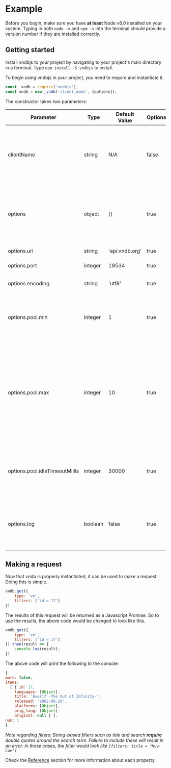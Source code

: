 # Example

Before you begin, make sure you have **at least** Node v6.0 installed on your system.  Typing in both `node -v` and `npm -v` into the terminal should provide a version number if they are installed correctly.  

## Getting started

Install vndbjs to your project by navigating to your project's main directory in a terminal.  Type `npm install -S vndbjs` to install.  

To begin using vndbjs in your project, you need to require and instantiate it.  

```js
const _vndb = require('vndbjs');
const vndb = new _vndb('client_name', {options});
```

The constructor takes two parameters:

| Parameter | Type | Default Value | Optional | Description |
|-----|-----|-----|-----|-----|
| clientName | string | N/A | false | The name of your project.  Will be used as a unique ID when logging into VNDB.org.  Login will fail if not unique. |
| options | object | {} | true | Contains several possible options to configure vndbjs.  Changing these can break vndbjs. |
  | options.uri | string | 'api.vndb.org' |true| The database host address |
  | options.port | integer | 19534 |true | The port number |
  | options.encoding | string | 'utf8' |true| The encoding setting for data |
  | options.pool.min | integer | 1 |true| The minimum number of connections vndbjs will keep active and ready to take requests. |
  | options.pool.max | integer | 10 | true| The maximum number of connections vndbjs will use.  Note that VNDB.org only permits up to 10 connections per IP, so setting this higher is not advised without emailing them first. |
  | options.pool.idleTimeoutMillis | integer | 30000 |true| The time, in milliseconds, that vndbjs will keep an idle connection alive before killing it.   |
  | options.log | boolean | false |true| If true, vndbjs will console.log verbose logs.  Not recommended unless bugfixing. |

## Making a request

Now that vndb is properly instantiated, it can be used to make a request.  Doing this is simple.

```js
vndb.get({
    type: 'vn',
    filters: ['id = 17']
})
```

The results of this request will be returned as a Javascript Promise.  So to use the results, the above code would be changed to look like this.

```js
vndb.get({
    type: 'vn',
    filters: ['id = 17']
}).then(result => {
    console.log(result);
})
```

The above code will print the following to the console:

```js
{
more: false,
items:
  [ { id: 17,
    languages: [Object],
    title: 'Ever17 -The Out of Infinity-',
    released: '2002-08-29',
    platforms: [Object],
    orig_lang: [Object],
    original: null } ],
num: 1
}
```

*Note regarding filters: String-based filters such as title and search **require** double quotes around the search term.  Failure to include these will result in an error.  In those cases, the filter would look like `[filters: title = "Muv-Luv"]`*

Check the [Reference](get.md) section for more information about each property.
